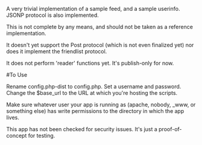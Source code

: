 A very trivial implementation of a sample feed, and a sample userinfo. JSONP protocol is also implemented.

This is not complete by any means, and should not be taken as a reference implementation.

It doesn't yet support the Post protocol (which is not even finalized yet) nor does it implement the friendlist protocol.

It does not perform 'reader' functions yet. It's publish-only for now.

#To Use

Rename config.php-dist to config.php. Set a username and password. Change the $base_url to the URL at which you're hosting the scripts.

Make sure whatever user your app is running as (apache, nobody, _www, or something else) has write permissions to the directory in which the app lives.

This app has not been checked for security issues. It's just a proof-of-concept for testing.

